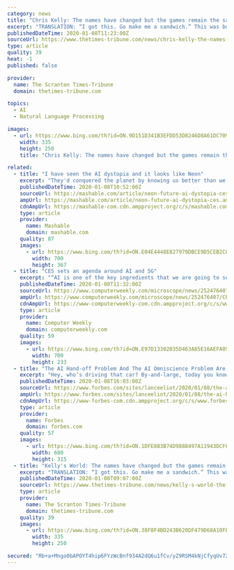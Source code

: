 ```yaml
---
category: news
title: "Chris Kelly: The names have changed but the games remain the same"
excerpt: "TRANSLATION: “I got this. Go make me a sandwich.” This was bound to be a rocky relationship. The Brazils — the family in perpetual political combat with Notarianni and the Parker House wing of the Democratic Machine — hand-picked Domenick to ..."
publishedDateTime: 2020-01-08T11:23:00Z
sourceUrl: https://www.thetimes-tribune.com/news/chris-kelly-the-names-have-changed-but-the-games-remain-the-same-1.2580672
type: article
quality: 39
heat: -1
published: false

provider:
  name: The Scranton Times-Tribune
  domain: thetimes-tribune.com

topics:
  - AI
  - Natural Language Processing

images:
  - url: https://www.bing.com/th?id=ON.9D151D341B3EFDD53D8246D8A61DC709
    width: 335
    height: 250
    title: "Chris Kelly: The names have changed but the games remain the same"

related:
  - title: "I have seen the AI dystopia and it looks like Neon"
    excerpt: "They'd conquered the planet by knowing us better than we knew ourselves. It seemed like humanity to create its first self-aware AI in the form of ads. The story made few waves, but I could never let go of the Vert concept. The more marketing became automated, the more ads learned about us, the closer the world of the Verts seemed. They were ..."
    publishedDateTime: 2020-01-08T10:52:00Z
    sourceUrl: https://mashable.com/article/neon-future-ai-dystopia-ces/
    ampUrl: https://mashable.com/article/neon-future-ai-dystopia-ces.amp
    cdnAmpUrl: https://mashable-com.cdn.ampproject.org/c/s/mashable.com/article/neon-future-ai-dystopia-ces.amp
    type: article
    provider:
      name: Mashable
      domain: mashable.com
    quality: 87
    images:
      - url: https://www.bing.com/th?id=ON.E04E4448E827979DBCE9D5CEB2C0AF5E
        width: 700
        height: 367
  - title: "CES sets an agenda around AI and 5G"
    excerpt: "“AI is one of the key ingredients that we are going to see for the coming decade ... That translated into the portfolio in personalised services, fast chips and robust infrastructure to ensure a smooth customer experience. \"This could be a challenge and an opportunity but we will be ready for the age of experience,\" he said."
    publishedDateTime: 2020-01-08T11:32:00Z
    sourceUrl: https://www.computerweekly.com/microscope/news/252476407/CES-sets-an-agenda-around-AI-and-5G
    ampUrl: https://www.computerweekly.com/microscope/news/252476407/CES-sets-an-agenda-around-AI-and-5G?amp=1
    cdnAmpUrl: https://www-computerweekly-com.cdn.ampproject.org/c/s/www.computerweekly.com/microscope/news/252476407/CES-sets-an-agenda-around-AI-and-5G?amp=1
    type: article
    provider:
      name: Computer Weekly
      domain: computerweekly.com
    quality: 59
    images:
      - url: https://www.bing.com/th?id=ON.E97D13302035D463A85E16AEFA096989
        width: 700
        height: 233
  - title: "The AI Hand-off Problem And The AI Omniscience Problem Are Getting Worse, Exemplified Ironically By AI Self-Driving Cars Getting Better"
    excerpt: "Hey, who’s driving that car? By-and-large, today you know who is driving a car by simply looking to see who is sitting behind the wheel. The person at the driving controls is the responsible party for driving the car."
    publishedDateTime: 2020-01-08T16:03:00Z
    sourceUrl: https://www.forbes.com/sites/lanceeliot/2020/01/08/the-ai-hand-off-problem-and-the-ai-omniscience-problem-are-getting-worse-exemplified-ironically-by-ai-self-driving-cars-getting-better/
    ampUrl: https://www.forbes.com/sites/lanceeliot/2020/01/08/the-ai-hand-off-problem-and-the-ai-omniscience-problem-are-getting-worse-exemplified-ironically-by-ai-self-driving-cars-getting-better/amp/
    cdnAmpUrl: https://www-forbes-com.cdn.ampproject.org/c/s/www.forbes.com/sites/lanceeliot/2020/01/08/the-ai-hand-off-problem-and-the-ai-omniscience-problem-are-getting-worse-exemplified-ironically-by-ai-self-driving-cars-getting-better/amp/
    type: article
    provider:
      name: Forbes
      domain: forbes.com
    quality: 57
    images:
      - url: https://www.bing.com/th?id=ON.1DFE883B74D9888497A11943DCF6A304
        width: 600
        height: 315
  - title: "Kelly's World: The names have changed but the games remain the same"
    excerpt: "TRANSLATION: “I got this. Go make me a sandwich.” This was bound to be a rocky relationship. The Brazils — the family in perpetual political combat with Notarianni and the Parker House wing of the Democratic Machine — hand-picked Domenick to balance the listing reelection hopes of Commissioner Pat O’Malley, the Brazils’ Manchurian ..."
    publishedDateTime: 2020-01-08T09:07:00Z
    sourceUrl: https://www.thetimes-tribune.com/news/kelly-s-world-the-names-have-changed-but-the-games-remain-the-same-1.2580672
    type: article
    provider:
      name: The Scranton Times-Tribune
      domain: thetimes-tribune.com
    quality: 39
    images:
      - url: https://www.bing.com/th?id=ON.38F8F4BD243B620DF479D68A10FE2DB3
        width: 335
        height: 250

secured: "Rb+a+Mngo0bAPOYT4hip6FYzWcBnf934A2dQ6u1fCv/yZ9RSM4kNjCfyqUv72e3mp/zQFmZDxcELkiMGaSWj/L+6ZZUm1XiMxr+4qpU8JUCh4ZnXYvQXm4gvmP9SZRTBPa2+j6KjmIRiOjd37MiZFpYt0ivx05i17O8KC+fC9gTJYpyW5W4Jee0NWroqHDQozQkimejgyHK+8cAMWK7Iex87eNUwutLd6d/cFtzySDQhp6Sl0+pVZafrAgSJFrFvId9yOYyLCAy8jC5imNmyWw==;LH2keDI+p3XIQURzyIReIg=="
---
```


